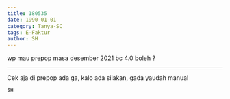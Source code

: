 ```yaml
---
title: 180535
date: 1990-01-01
category: Tanya-SC
tags: E-Faktur
author: SH
---
```


wp mau prepop masa desember 2021 bc 4.0 boleh ?

---

Cek aja di prepop ada ga, kalo ada silakan, gada yaudah manual

`SH`
